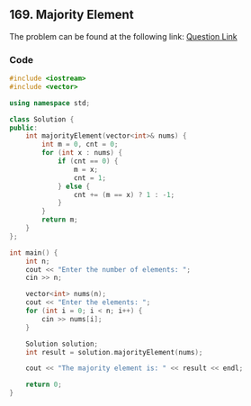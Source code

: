 ## 169. Majority Element
The problem can be found at the following link: [Question Link](https://leetcode.com/problems/majority-element/)

### Code

```cpp
#include <iostream>
#include <vector>

using namespace std;

class Solution {
public:
    int majorityElement(vector<int>& nums) {
        int m = 0, cnt = 0;
        for (int x : nums) {
            if (cnt == 0) {
                m = x;
                cnt = 1;
            } else {
                cnt += (m == x) ? 1 : -1;
            }
        }
        return m;
    }
};

int main() {
    int n;
    cout << "Enter the number of elements: ";
    cin >> n;

    vector<int> nums(n);
    cout << "Enter the elements: ";
    for (int i = 0; i < n; i++) {
        cin >> nums[i];
    }

    Solution solution;
    int result = solution.majorityElement(nums);

    cout << "The majority element is: " << result << endl;

    return 0;
}
```